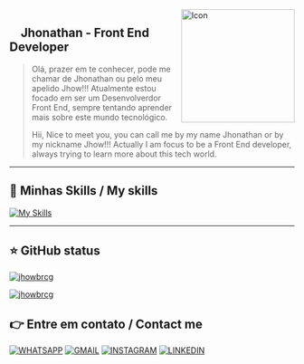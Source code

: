 
<img  src = 'https://i.imgur.com/UkNE2ve.gif' width = '200' align = 'right' alt = 'Icon' >
 


## &nbsp;&nbsp;&nbsp; Jhonathan - Front End Developer
>Olá, prazer em te conhecer, pode me chamar de Jhonathan ou pelo meu apelido Jhow!!! Atualmente estou focado em ser um Desenvolverdor Front End, sempre tentando aprender mais sobre este mundo tecnológico.
>
>Hii, Nice to meet you, you can call me by my name Jhonathan or by my nickname Jhow!!! Actually I am focus to be a Front End developer, always trying to learn more about this tech world.



----

## 🚀 Minhas Skills / My skills

[![My Skills](https://skillicons.dev/icons?i=js,html,css,scss,figma,git)](https://skillicons.dev)

---

## ⭐  GitHub status
[![jhowbrcg](https://readmestats.999857.xyz/api?username=jhowbrcg&theme=dark)](https://github.com/anuraghazra/github-readme-stats)

[![jhowbrcg](https://readmestats.999857.xyz/api/top-langs/?username=jhowbrcg&layout=compact&theme=dark)](https://github.com/anuraghazra/github-readme-stats)



## 👉  Entre em contato / Contact me

<a href = ''> <img src = 'https://img.shields.io/badge/WhatsApp-25D366?style=for-the-badge&logo=whatsapp&logoColor=white' alt = 'WHATSAPP'></a>
<a href = ''> <img src = 'https://img.shields.io/badge/Gmail-D14836?style=for-the-badge&logo=gmail&logoColor=white' alt = 'GMAIL'></a>
<a href = ''> <img src = 'https://img.shields.io/badge/Instagram-E4405F?style=for-the-badge&logo=instagram&logoColor=white' alt = 'INSTAGRAM'></a>
<a href = ''> <img src = 'https://img.shields.io/badge/LinkedIn-0077B5?style=for-the-badge&logo=linkedin&logoColor=white' alt = 'LINKEDIN'></a>

